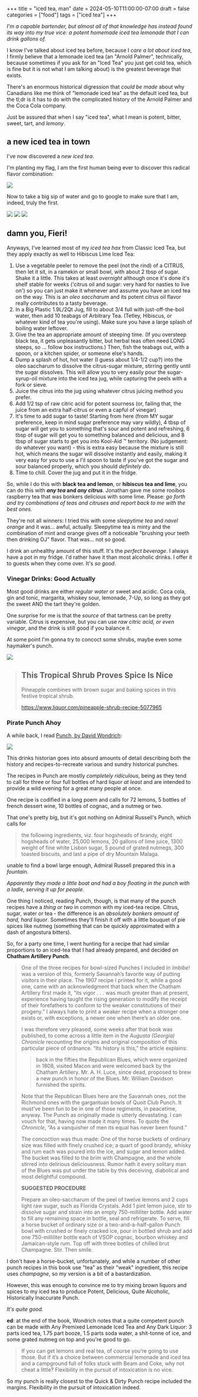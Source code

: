 +++
title = "iced tea, man"
date = 2024-05-10T11:00:00-07:00
draft = false
categories = ["food"]
tags = ["iced tea"]
+++

_I'm a capable bartender, but almost all of that knowledge has instead found its way into my true vice: a potent homemade iced tea lemonade that I can drink gallons of._

<!--more-->

I know I've talked about iced tea before, because I _care a lot about iced tea_, I firmly believe that a lemonade iced tea
(an "Arnold Palmer", technically, because sometimes if you ask for an "Iced Tea" you just get cold tea, which is fine but
it is not what I am talking about) is the greatest beverage that exists.

There's an enormous historical digression that _could be made_ about why Canadians like me think of
"lemonade iced tea" as the default iced tea, but the
tl;dr is it has to do with the complicated history of the Arnold Palmer and the Coca Cola company.

Just be assured that when I say "iced tea", what I mean is potent, bitter, sweet, tart, and _lemony_.

## a new iced tea in town

I've now discovered a _new iced tea_.

I'm planting my flag, I am the first human being ever to discover this radical flavor combination:

![](./hibiscuslime.png)

Now to take a big sip of water and go to google to make sure that I am, indeed, truly the first.

![](./fieri-1.png)
![](./fieri-2.png)
![](./fieri-3.png)

## damn you, Fieri!

Anyways, I've learned most of my _iced tea hax_ from Classic Iced Tea, but they apply exactly as well to Hibiscus Lime Iced Tea:

1. Use a vegetable peeler to remove the peel (not the rind) of a CITRUS, then let it sit, in a ramekin or small bowl, with about 2 tbsp of sugar. Shake it a little. This takes at least _overnight_ although once it's done it's shelf stable for weeks ('citrus oil and sugar: very hard for nasties to live on') so you can just make it whenever and assume you have an iced tea on the way. This is an _oleo saccharum_ and its potent citrus oil flavor really contributes to a tasty beverage.
2. In a Big Plastic 1.9L/2Qt Jug, fill to about 3/4 full with just-off-the-boil water, then add 10 teabags of Arbitrary Tea. (Tetley, Hibiscus, or whatever kind of tea you're using). Make sure you have a large splash of boiling water leftover.
3. Give the tea an appropriate amount of steeping time. (If you oversteep black tea, it gets unpleasantly bitter, but herbal teas often need LONG steeps, so ... follow box instructions.) Then, fish the teabags out, with a spoon, or a kitchen spider, or someone else's hands.
4. Dump a splash of hot, hot water (I guess about 1/4-1/2 cup?) into the oleo saccharum to dissolve the citrus-sugar mixture, stirring gently until the sugar dissolves. This will allow you to very easily pour the sugar-syrup-oil mixture into the iced tea jug, while capturing the peels with a fork or sieve.
5. Juice the citrus into the jug using whatever citrus juicing method you prefer.
6. Add 1/2 tsp of raw citric acid for potent sourness (or, failing that, the juice from an extra half-citrus or even a capful of vinegar)
7. It's time to add sugar to taste! Starting from here (from MY sugar preference, keep in mind sugar preference may vary wildly), 4 tbsp of sugar will get you to something that's sour and potent and refreshing, 6 tbsp of sugar will get you to something balanced and delicious, and 8 tbsp of sugar starts to get you into Kool-Aid :tm: territory. (No judgement: do whatever you want) - this is extra easy because the mixture is still hot, which means the sugar will dissolve instantly and easily, making it very easy for you to use a l'il spoon to taste if you've got the sugar and sour balanced properly, which you should _definitely do_.
8. Time to chill. Cover the jug and put it in the fridge.

So, while I do this with **black tea and lemon**, or **hibiscus tea and lime**, you can do this with **_any tea_ and _any citrus_**. Jonathan gave me some rooibos raspberry tea that was bonkers delicious with some lime. Please: _go forth and try combinations of teas and citruses and report back to me with the best ones._

They're not all winners: I tried this with some _sleepytime tea_ and _navel orange_ and it was... awful, actually. Sleepytime tea is minty and the combination of mint and orange gives off a noticeable "brushing your teeth then drinking OJ" flavor. That was... not so good.

I drink an unhealthy amount of this stuff. It's the _perfect beverage_. I always have a pot in my fridge. I'd rather have it than most alcoholic drinks. I offer it to guests when they come over. It's _so good_.

### Vinegar Drinks: Good Actually

Most good drinks are either _regular water_ or sweet and acidic. Coca cola,  gin and tonic, margarita, whiskey sour, lemonade, 7-Up, so long as they got the sweet AND the tart they're golden.

One surprise for me is that the _source_ of that tartness can be pretty variable. Citrus is expensive, but you can use _raw citric acid, or even vinegar_, and the drink is still good if you balance it.

At some point I'm gonna try to concoct some shrubs, maybe even some haymaker's punch.

![](./shrub.png)

> ## This Tropical Shrub Proves Spice Is Nice
> Pineapple combines with brown sugar and baking spices in this festive tropical shrub.
>
> https://www.liquor.com/pineapple-shrub-recipe-5077965

### Pirate Punch Ahoy

A while back, I read [Punch, by David Wondrich](https://www.amazon.ca/Punch-Delights-Dangers-Flowing-Bowl/dp/0399536167):

![](./punch.png)

This drinks historian goes into absurd amounts of detail describing both the history and recipes-to-recreate various and sundry historical punches.

The recipes in Punch are mostly _completely ridiculous_, being as they tend to call for three or four full bottles of hard liquor _at least_ and are intended to provide a wild evening for a great many people at once.

One recipe is codified in a long poem and calls for 72 lemons, 5 bottles of french dessert wine, 10 bottles of cognac, and a nutmeg or two.

That one's pretty big, but it's got nothing on Admiral Russell's Punch, which calls for

> the following ingredients, viz. four hogsheads of brandy, eight hogsheads of water, 25,000 lemons, 20 gallons of lime juice, 1300 weight of fine white Lisbon sugar, 5 pound of grated nutmegs, 300 toasted biscuits, and last a pipe of dry Mountain Malaga.

unable to find a bowl large enough, Admiral Russell prepared this in a _fountain_.

_Apparently they made a little boat and had a boy floating in the punch with a ladle, serving it up for people._

One thing I noticed, reading Punch, though, is that many of the punch recipes have a _thing or two_ in common with my iced-tea recipe. Citrus, sugar, water or tea - the difference is an _absolutely bonkers amount of hard, hard liquor_. Sometimes they'll finish it off with a little bouquet of pie spices like nutmeg (something that can be quickly approximated with a dash of angostura bitters).

So, for a party one time, I went hunting for a recipe that had similar proportions to an iced-tea that I had already prepared, and decided on **Chatham Artillery Punch**.

> One of the three recipes for bowl-sized Punches I included in *Imbibe!* was a version of this, formerly Savannah’s favorite way of putting visitors in their place. The 1907 recipe I printed for it, while a good one, came with an acknowledgment that back when the Chatham Artillery first made it, “its vigor . . . was much greater than at present, experience having taught the rising generation to modify the receipt of their forefathers to conform to the weaker constitutions of their progeny.” I always hate to print a weaker recipe when a stronger one exists or, with exceptions, a newer one when there’s an older one.
>
> I was therefore very pleased, some weeks after that book was published, to come across a little item in the *Augusta (Georgia) Chronicle* recounting the origins and original composition of this particular piece of ordnance. “Its history is this,” the article explains:
>
> > back in the fifties the Republican Blues, which were organized in 1808, visited Macon and were welcomed back by the Chatham Artillery. Mr. A. H. Luce, since dead, proposed to brew a new punch in honor of the Blues. Mr. William Davidson furnished the spirits.
>
> Note that the Republican Blues here are the Savannah ones, not the Richmond ones with the gargantuan bowls of Quoit Club Punch. It must’ve been fun to be in one of those regiments, in peacetime, anyway. The Punch as originally made is utterly devastating. I can vouch for that, having now made it many times. To quote the *Chronicle*, “As a vanquisher of men its equal has never been found.”
>
> The concoction was thus made: One of the horse buckets of ordinary size was filled with finely crushed ice; a quart of good brandy, whisky and rum each was poured into the ice, and sugar and lemon added. The bucket was filled to the brim with Champagne, and the whole stirred into delirious deliciousness. Rumor hath it every solitary man of the Blues was put under the table by this deceiving, diabolical and most delightful compound.
>
> **SUGGESTED PROCEDURE**
>
> Prepare an oleo-saccharum of the peel of twelve lemons and 2 cups light raw sugar, such as Florida Crystals. Add 1 pint lemon juice, stir to dissolve sugar and strain into an empty 750-milliliter bottle. Add water to fill any remaining space in bottle, seal and refrigerate. To serve, fill a horse bucket of ordinary size or a two-and-a-half-gallon Punch bowl with crushed or finely cracked ice, pour in bottled shrub and add one 750-milliliter bottle each of VSOP cognac, bourbon whiskey and Jamaican-style rum. Top off with three bottles of chilled brut Champagne. Stir. Then smile.

I don't have a horse-bucket, unfortunately, and while a number of other punch recipes in this book use "tea" as their "weak" ingredient, this recipe uses _champagne_, so my version is a bit of a bastardization.

However, this was enough to convince me to try mixing brown liquors and spices to my iced tea to produce Potent, Delicious, Quite Alcoholic, Historically Inaccurate Punch.

_It's quite good._

**ed**: at the end of the book, Wondrich notes that a quite competent punch can be made with Any Premixed Lemonade Iced Tea and Any Dark Liquor: 3 parts iced tea, 1.75 part booze, 1.5 parts soda water, a shit-tonne of ice, and some grated nutmeg on top and you're good to go.

> If you can get lemons and real tea, of course you’re going to use those. But if it’s a choice between commercial lemonade and iced tea and a campground full of folks stuck with Beam and Coke, why not cheat a little? Flexibility in the pursuit of intoxication is no vice.

So my punch is really closest to the Quick & Dirty Punch recipe included the margins. Flexibility in the pursuit of intoxication indeed.